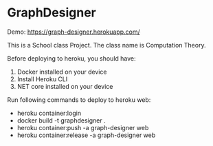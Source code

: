 # GraphDesigner

Demo: https://graph-designer.herokuapp.com/

This is a School class Project. The class name is Computation Theory.

Before deploying to heroku, you should have:
1. Docker installed on your device
2. Install Heroku CLI
3. NET core installed on your device

Run following commands to deploy to heroku web:

- heroku container:login
- docker build -t graphdesigner .
- heroku container:push -a graph-designer web
- heroku container:release -a graph-designer web

